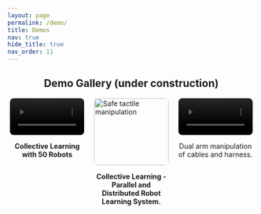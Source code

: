 ```yaml
---
layout: page
permalink: /demo/
title: Demos
nav: true
hide_title: true
nav_order: 11
---
```


<h2 style="text-align: center;">Demo Gallery (under construction)</h2>

<div style="display: flex; flex-wrap: wrap; justify-content: center; gap: 20px;">

  <!-- 第一列 -->
  <div style="width: 30%;">
    <video autoplay loop muted playsinline style="width: 100%; border-radius: 8px;">
      <source src="/assets/videos/demo1.mp4" type="video/mp4">
      Your browser does not support the video tag.
    </video>
    <p style="text-align: center;"><strong>Collective Learning with 50 Robots</strong></p>
  </div>

  <!-- 第二列 -->
  <div style="width: 30%;">
    <img src="/assets/img/projects/collective-learning-system-pitchgif.gif" alt="Safe tactile manipulation" style="width: 100%; border-radius: 8px;">
    <p style="text-align: center;"><strong>Collective Learning - Parallel and Distributed Robot Learning System.</strong></p>
  </div>

  <!-- 第三列 -->
  <div style="width: 30%;">
    <video autoplay loop muted playsinline style="width: 100%; border-radius: 8px;">
      <source src="/assets/videos/demo3.mp4" type="video/mp4">
    </video>
    <p style="text-align: center;">Dual arm manipulation of cables and harness.</p>
  </div>

</div>
